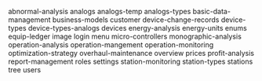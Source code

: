 abnormal-analysis
analogs
analogs-temp
analogs-types
basic-data-management
business-models
customer
device-change-records
device-types
device-types-analogs
devices
energy-analysis
energy-units
enums
equip-ledger
image
login
menu
micro-controllers
monographic-analysis
operation-analysis
operation-mangement
operation-monitoring
optimization-strategy
overhaul-maintenance
overview
prices
profit-analysis
report-management
roles
settings
station-monitoring
station-types
stations
tree
users